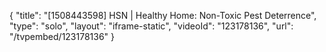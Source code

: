{
    "title": "[1508443598] HSN | Healthy Home: Non-Toxic Pest Deterrence",
    "type": "solo",
    "layout": "iframe-static",
    "videoId": "123178136",
    "url": "\/tvpembed\/123178136"
}